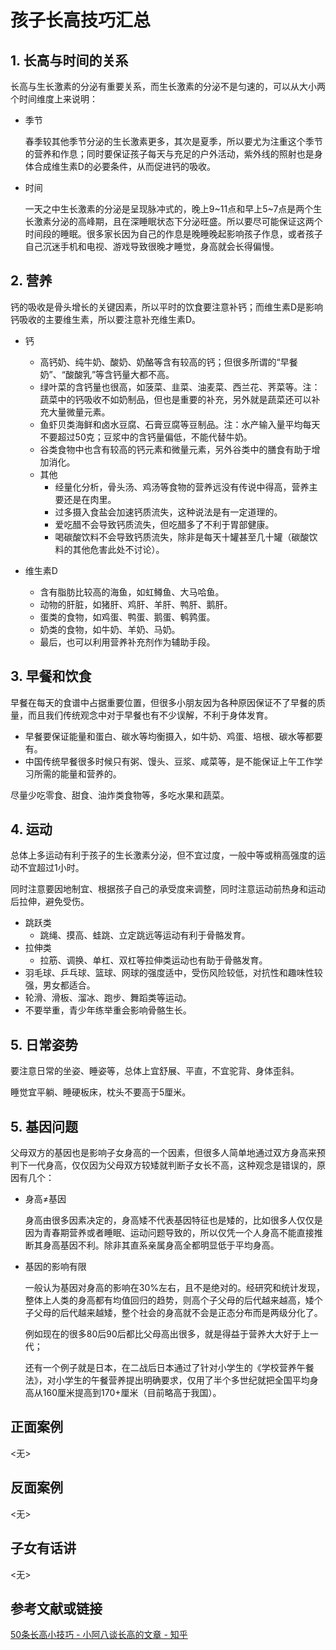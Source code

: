 # 孩子长高技巧汇总

## 1. 长高与时间的关系

长高与生长激素的分泌有重要关系，而生长激素的分泌不是匀速的，可以从大小两个时间维度上来说明：
- 季节

  春季较其他季节分泌的生长激素更多，其次是夏季，所以要尤为注重这个季节的营养和作息；同时要保证孩子每天与充足的户外活动，紫外线的照射也是身体合成维生素D的必要条件，从而促进钙的吸收。

- 时间

  一天之中生长激素的分泌是呈现脉冲式的，晚上9~11点和早上5~7点是两个生长激素分泌的高峰期，且在深睡眠状态下分泌旺盛。所以要尽可能保证这两个时间段的睡眠。很多家长因为自己的作息是晚睡晚起影响孩子作息，或者孩子自己沉迷手机和电视、游戏导致很晚才睡觉，身高就会长得偏慢。

## 2. 营养

钙的吸收是骨头增长的关键因素，所以平时的饮食要注意补钙；而维生素D是影响钙吸收的主要维生素，所以要注意补充维生素D。

- 钙

  - 高钙奶、纯牛奶、酸奶、奶酪等含有较高的钙；但很多所谓的“早餐奶”、“酸酸乳”等含钙量大都不高。
  - 绿叶菜的含钙量也很高，如菠菜、韭菜、油麦菜、西兰花、荠菜等。注：蔬菜中的钙吸收不如奶制品，但也是重要的补充，另外就是蔬菜还可以补充大量微量元素。
  - 鱼虾贝类海鲜和卤水豆腐、石膏豆腐等豆制品。注：水产输入量平均每天不要超过50克；豆浆中的含钙量偏低，不能代替牛奶。
  - 谷类食物中也含有较高的钙元素和微量元素，另外谷类中的膳食有助于增加消化。
  - 其他
    - 经量化分析，骨头汤、鸡汤等食物的营养远没有传说中得高，营养主要还是在肉里。
    - 过多摄入食盐会加速钙质流失，这种说法是有一定道理的。
    - 爱吃醋不会导致钙质流失，但吃醋多了不利于胃部健康。
    - 喝碳酸饮料不会导致钙质流失，除非是每天十罐甚至几十罐（碳酸饮料的其他危害此处不讨论）。

- 维生素D

  - 含有脂肪比较高的海鱼，如虹鳟鱼、大马哈鱼。
  - 动物的肝脏，如猪肝、鸡肝、羊肝、鸭肝、鹅肝。
  - 蛋类的食物，如鸡蛋、鸭蛋、鹅蛋、鹌鹑蛋。
  - 奶类的食物，如牛奶、羊奶、马奶。
  - 最后，也可以利用营养补充剂作为辅助手段。

## 3. 早餐和饮食

早餐在每天的食谱中占据重要位置，但很多小朋友因为各种原因保证不了早餐的质量，而且我们传统观念中对于早餐也有不少误解，不利于身体发育。
- 早餐要保证能量和蛋白、碳水等均衡摄入，如牛奶、鸡蛋、培根、碳水等都要有。
- 中国传统早餐很多时候只有粥、馒头、豆浆、咸菜等，是不能保证上午工作学习所需的能量和营养的。

尽量少吃零食、甜食、油炸类食物等，多吃水果和蔬菜。

## 4. 运动

总体上多运动有利于孩子的生长激素分泌，但不宜过度，一般中等或稍高强度的运动不宜超过1小时。

同时注意要因地制宜、根据孩子自己的承受度来调整，同时注意运动前热身和运动后拉伸，避免受伤。

- 跳跃类
  - 跳绳、摸高、蛙跳、立定跳远等运动有利于骨骼发育。
- 拉伸类
  - 拉筋、调换、单杠、双杠等拉伸类运动也有助于骨骼发育。
- 羽毛球、乒乓球、篮球、网球的强度适中，受伤风险较低，对抗性和趣味性较强，男女都适合。
- 轮滑、滑板、溜冰、跑步、舞蹈类等运动。
- 不要举重，青少年练举重会影响骨骼生长。
  
## 5. 日常姿势

要注意日常的坐姿、睡姿等，总体上宜舒展、平直，不宜驼背、身体歪斜。

睡觉宜平躺、睡硬板床，枕头不要高于5厘米。

## 5. 基因问题
父母双方的基因也是影响子女身高的一个因素，但很多人简单地通过双方身高来预判下一代身高，仅仅因为父母双方较矮就判断子女长不高，这种观念是错误的，原因有几个：

- 身高≠基因

    身高由很多因素决定的，身高矮不代表基因特征也是矮的，比如很多人仅仅是因为青春期营养或者睡眠、运动问题导致的，所以仅凭一个人身高不能直接推断其身高基因不利。除非其直系亲属身高全都明显低于平均身高。

- 基因的影响有限
    
    一般认为基因对身高的影响在30%左右，且不是绝对的。经研究和统计发现，整体上人类的身高都有均值回归的趋势，则高个子父母的后代越来越高，矮个子父母的后代越来越矮，整个社会的身高就不会是正态分布而是两级分化了。

    例如现在的很多80后90后都比父母高出很多，就是得益于营养大大好于上一代；
    
    还有一个例子就是日本，在二战后日本通过了针对小学生的《学校营养午餐法》，对小学生的午餐营养提出明确要求，仅用了半个多世纪就把全国平均身高从160厘米提高到170+厘米（目前略高于我国）。

<!-- 添加正面案例（不超过3个），如没有则标记为<无>占位符 -->
## 正面案例
<无>

<!-- 添加反面案例（不超过3个），如没有则标记<无>占位符 -->
## 反面案例
<无>

<!-- 来自子女的看法，如没有则标记<无>占位符 -->
<!-- 注意：这一部分意在反映子女的具体反馈，默认应该由未成年子女补充，家长一般不用填写。-->
## 子女有话讲
<无>

## 参考文献或链接
[50条长高小技巧 - 小阿八谈长高的文章 - 知乎](https://zhuanlan.zhihu.com/p/477912337)